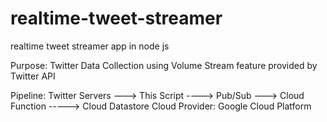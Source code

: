 # realtime-tweet-streamer
realtime tweet streamer app in node js

Purpose: Twitter Data Collection using Volume Stream feature provided by Twitter API

Pipeline: Twitter Servers ---> This Script ----> Pub/Sub ---> Cloud Function -----> Cloud Datastore
Cloud Provider: Google Cloud Platform
